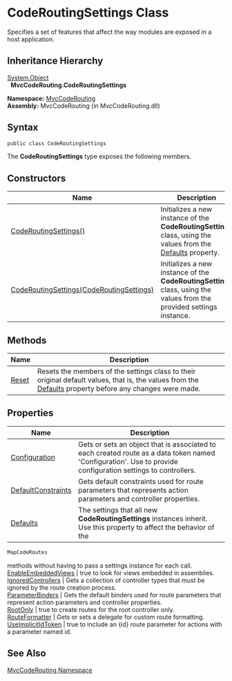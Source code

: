 CodeRoutingSettings Class
=========================
Specifies a set of features that affect the way modules are exposed in a host application.


Inheritance Hierarchy
---------------------
[System.Object][1]  
  **MvcCodeRouting.CodeRoutingSettings**  

**Namespace:** [MvcCodeRouting][2]  
**Assembly:** MvcCodeRouting (in MvcCodeRouting.dll)

Syntax
------

```csharp
public class CodeRoutingSettings
```

The **CodeRoutingSettings** type exposes the following members.


Constructors
------------

Name                                          | Description                                                                                                            
--------------------------------------------- | ---------------------------------------------------------------------------------------------------------------------- 
[CodeRoutingSettings()][3]                    | Initializes a new instance of the **CodeRoutingSettings** class, using the values from the [Defaults][4] property.     
[CodeRoutingSettings(CodeRoutingSettings)][5] | Initializes a new instance of the **CodeRoutingSettings** class, using the values from the provided settings instance. 


Methods
-------

Name       | Description                                                                                                                                                  
---------- | ------------------------------------------------------------------------------------------------------------------------------------------------------------ 
[Reset][6] | Resets the members of the settings class to their original default values, that is, the values from the [Defaults][4] property before any changes were made. 


Properties
----------

Name                     | Description                                                                                                                                                                                                        
------------------------ | ------------------------------------------------------------------------------------------------------------------------------------------------------------------------------------------------------------------ 
[Configuration][7]       | Gets or sets an object that is associated to each created route as a data token named 'Configuration'. Use to provide configuration settings to controllers.                                                       
[DefaultConstraints][8]  | Gets default constraints used for route parameters that represents action parameters and controller properties.                                                                                                    
[Defaults][4]            | The settings that all new **CodeRoutingSettings** instances inherit. Use this property to affect the behavior of the 
```csharp
MapCodeRoutes
```
 methods without having to pass a settings instance for each call. 
[EnableEmbeddedViews][9] | true to look for views embedded in assemblies.                                                                                                                                                                     
[IgnoredControllers][10] | Gets a collection of controller types that must be ignored by the route creation process.                                                                                                                          
[ParameterBinders][11]   | Gets the default binders used for route parameters that represent action parameters and controller properties.                                                                                                     
[RootOnly][12]           | true to create routes for the root controller only.                                                                                                                                                                
[RouteFormatter][13]     | Gets or sets a delegate for custom route formatting.                                                                                                                                                               
[UseImplicitIdToken][14] | true to include an {id} route parameter for actions with a parameter named id.                                                                                                                                     


See Also
--------
[MvcCodeRouting Namespace][2]  

[1]: http://msdn.microsoft.com/en-us/library/e5kfa45b
[2]: ../README.md
[3]: _ctor.md
[4]: Defaults.md
[5]: _ctor_1.md
[6]: Reset.md
[7]: Configuration.md
[8]: DefaultConstraints.md
[9]: EnableEmbeddedViews.md
[10]: IgnoredControllers.md
[11]: ParameterBinders.md
[12]: RootOnly.md
[13]: RouteFormatter.md
[14]: UseImplicitIdToken.md
